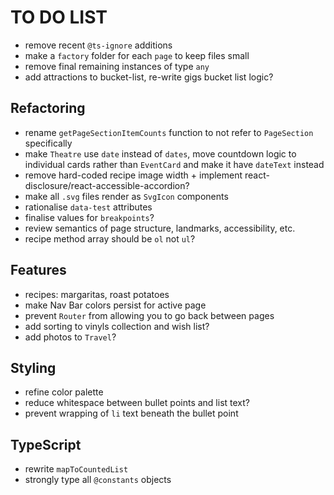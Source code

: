 # TO DO LIST

- remove recent `@ts-ignore` additions
- make a `factory` folder for each `page` to keep files small
- remove final remaining instances of type `any`
- add attractions to bucket-list, re-write gigs bucket list logic?

## Refactoring

- rename `getPageSectionItemCounts` function to not refer to `PageSection` specifically
- make `Theatre` use `date` instead of `dates`, move countdown logic to individual cards rather than `EventCard` and make it have `dateText` instead
- remove hard-coded recipe image width + implement react-disclosure/react-accessible-accordion?
- make all `.svg` files render as `SvgIcon` components
- rationalise `data-test` attributes
- finalise values for `breakpoints`?
- review semantics of page structure, landmarks, accessibility, etc.
- recipe method array should be `ol` not `ul`?

## Features

- recipes: margaritas, roast potatoes
- make Nav Bar colors persist for active page
- prevent `Router` from allowing you to go back between pages
- add sorting to vinyls collection and wish list?
- add photos to `Travel`?

## Styling

- refine color palette
- reduce whitespace between bullet points and list text?
- prevent wrapping of `li` text beneath the bullet point

## TypeScript

- rewrite `mapToCountedList`
- strongly type all `@constants` objects

